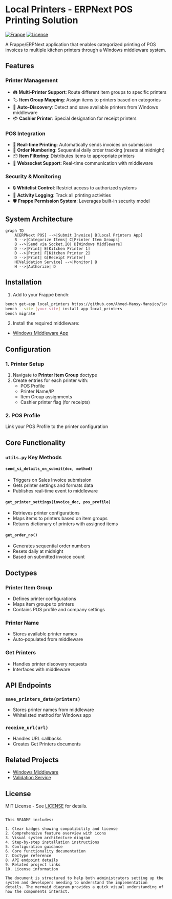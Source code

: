 
# Local Printers - ERPNext POS Printing Solution

[![Frappe](https://img.shields.io/badge/Frappe-14+-orange.svg)](https://frappeframework.com)
[![License](https://img.shields.io/badge/License-MIT-yellow.svg)](LICENSE)

A Frappe/ERPNext application that enables categorized printing of POS invoices to multiple kitchen printers through a Windows middleware system.

## Features

### Printer Management
- 🖨️ **Multi-Printer Support**: Route different item groups to specific printers
- 🏷️ **Item Group Mapping**: Assign items to printers based on categories
- 🔄 **Auto-Discovery**: Detect and save available printers from Windows middleware
- 💳 **Cashier Printer**: Special designation for receipt printers

### POS Integration
- 🧾 **Real-time Printing**: Automatically sends invoices on submission
- 🔢 **Order Numbering**: Sequential daily order tracking (resets at midnight)
- 📦 **Item Filtering**: Distributes items to appropriate printers
- 🔌 **Websocket Support**: Real-time communication with middleware

### Security & Monitoring
- 🔒 **Whitelist Control**: Restrict access to authorized systems
- 📝 **Activity Logging**: Track all printing activities
- 🛡️ **Frappe Permission System**: Leverages built-in security model

## System Architecture

```mermaid
graph TD
    A[ERPNext POS] -->|Submit Invoice| B[Local Printers App]
    B -->|Categorize Items| C[Printer Item Groups]
    B -->|Send via Socket.IO| D[Windows Middleware]
    D -->|Print| E[Kitchen Printer 1]
    D -->|Print| F[Kitchen Printer 2]
    D -->|Print| G[Receipt Printer]
    H[Validation Service] -->|Monitor| B
    H -->|Authorize| D
```

## Installation

1. Add to your Frappe bench:
```bash
bench get-app local_printers https://github.com/Ahmed-Mansy-Mansico/local_printers
bench --site [your-site] install-app local_printers
bench migrate
```

2. Install the required middleware:
- [Windows Middleware App](https://github.com/Ahmed-Mansy-Mansico/local_printers_winapp)

## Configuration

### 1. Printer Setup
1. Navigate to **Printer Item Group** doctype
2. Create entries for each printer with:
   - POS Profile
   - Printer Name/IP
   - Item Group assignments
   - Cashier printer flag (for receipts)

### 2. POS Profile
Link your POS Profile to the printer configuration

## Core Functionality

### `utils.py` Key Methods

#### `send_si_details_on_submit(doc, method)`
- Triggers on Sales Invoice submission
- Gets printer settings and formats data
- Publishes real-time event to middleware

#### `get_printer_settings(invoice_doc, pos_profile)`
- Retrieves printer configurations
- Maps items to printers based on item groups
- Returns dictionary of printers with assigned items

#### `get_order_no()`
- Generates sequential order numbers
- Resets daily at midnight
- Based on submitted invoice count

## Doctypes

### Printer Item Group
- Defines printer configurations
- Maps item groups to printers
- Contains POS profile and company settings

### Printer Name
- Stores available printer names
- Auto-populated from middleware

### Get Printers
- Handles printer discovery requests
- Interfaces with middleware

## API Endpoints

### `save_printers_data(printers)`
- Stores printer names from middleware
- Whitelisted method for Windows app

### `receive_url(url)`
- Handles URL callbacks
- Creates Get Printers documents

## Related Projects

- [Windows Middleware](https://github.com/Ahmed-Mansy-Mansico/local_printers_winapp)
- [Validation Service](https://github.com/Ahmed-Mansy-Mansico/validate_local_printers)

## License

MIT License - See [LICENSE](LICENSE) for details.
```

This README includes:

1. Clear badges showing compatibility and license
2. Comprehensive feature overview with icons
3. Visual system architecture diagram
4. Step-by-step installation instructions
5. Configuration guidance
6. Core functionality documentation
7. Doctype reference
8. API endpoint details
9. Related project links
10. License information

The document is structured to help both administrators setting up the system and developers needing to understand the implementation details. The mermaid diagram provides a quick visual understanding of how the components interact.
